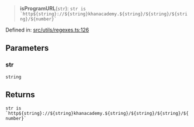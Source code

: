 > **isProgramURL**(`str`): `` str is `http${string}://${string}khanacademy.${string}/${string}/${string}/${number}` ``

Defined in: [src/utils/regexes.ts:126](https://github.com/bhavjitChauhan/khan-api/blob/67d30ab4498111952301bcaddbef9a132bf75105/src/utils/regexes.ts#L126)

## Parameters

### str

`string`

## Returns

`` str is `http${string}://${string}khanacademy.${string}/${string}/${string}/${number}` ``
